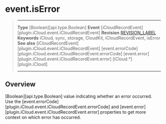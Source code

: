 # event.isError

> --------------------- ------------------------------------------------------------------------------------------
> __Type__              [Boolean][api.type.Boolean]
> __Event__             [iCloudRecordEvent][plugin.iCloud.event.iCloudRecordEvent]
> __Revision__          [REVISION_LABEL](REVISION_URL)
> __Keywords__          iCloud, sync, storage, CloudKit, iCloudRecordEvent, isError
> __See also__          [iCloudRecordEvent][plugin.iCloud.event.iCloudRecordEvent]
>						[event.errorCode][plugin.iCloud.event.iCloudRecordEvent.errorCode]
>						[event.error][plugin.iCloud.event.iCloudRecordEvent.error]
>						[iCloud.*][plugin.iCloud]
> --------------------- ------------------------------------------------------------------------------------------

## Overview

[Boolean][api.type.Boolean] value indicating whether an error occurred. Use the [event.errorCode][plugin.iCloud.event.iCloudRecordEvent.errorCode] and [event.error][plugin.iCloud.event.iCloudRecordEvent.error] properties to get more context on which error has occurred.